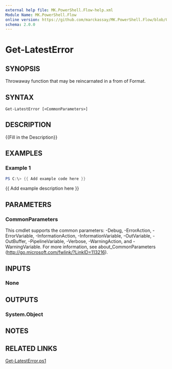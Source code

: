 ```yaml
---
external help file: MK.PowerShell.Flow-help.xml
Module Name: MK.PowerShell.Flow
online version: https://github.com/marckassay/MK.PowerShell.Flow/blob/0.0.1/docs/Get-LatestError.md
schema: 2.0.0
---
```


# Get-LatestError

## SYNOPSIS
Throwaway function that may be reincarnated in a from of Format.

## SYNTAX

```
Get-LatestError [<CommonParameters>]
```

## DESCRIPTION
{{Fill in the Description}}

## EXAMPLES

### Example 1
```powershell
PS C:\> {{ Add example code here }}
```

{{ Add example description here }}

## PARAMETERS

### CommonParameters
This cmdlet supports the common parameters: -Debug, -ErrorAction, -ErrorVariable, -InformationAction, -InformationVariable, -OutVariable, -OutBuffer, -PipelineVariable, -Verbose, -WarningAction, and -WarningVariable. For more information, see about_CommonParameters (http://go.microsoft.com/fwlink/?LinkID=113216).

## INPUTS

### None

## OUTPUTS

### System.Object

## NOTES

## RELATED LINKS

[Get-LatestError.ps1](https://github.com/marckassay/MK.PowerShell.Flow/blob/0.0.1/src/error/Get-LatestError.ps1)
